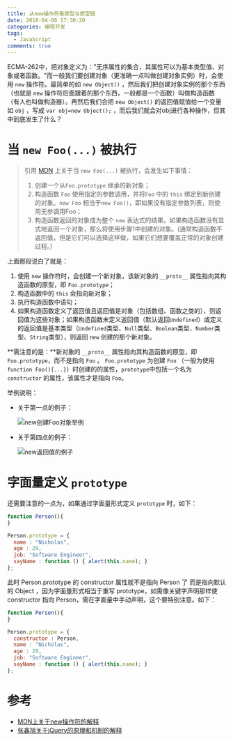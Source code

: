 ```yaml
---
title: 从new操作符看原型与原型链
date: 2018-04-06 17:30:20
categories: 编程开发
tags:
  - JavaScript
comments: true
---
```


ECMA-262中，把对象定义为："无序属性的集合，其属性可以为基本类型值、对象或者函数。"而一般我们要创建对象（更准确一点叫做创建对象实例）时，会使用 `new` 操作符。最简单的如 `new Object()` ，然后我们把创建对象实例的那个东西（也就是 `new` 操作符后面跟着的那个东西，一般都是一个函数）叫做构造函数（有人也叫做构造器）。再然后我们会把 `new Object()` 的返回值赋值给一个变量如 `obj` ，写成 `var obj=new Object();` ，而后我们就会对obj进行各种操作，但其中到底发生了什么？

<!--more-->

# 当 `new Foo(...)` 被执行

> 引用 [MDN](https://developer.mozilla.org/en-US/docs/Web/JavaScript/Reference/Operators/new) 上关于当 `new Foo(...)` 被执行，会发生如下事情：
> 1. 创建一个从`Foo.prototype` 继承的新对象；
> 2. 构造函数 `Foo` 使用指定的参数调用，并将`Foo` 中的 `this` 绑定到新创建的对象。`new Foo` 相当于`new Foo()`，即如果没有指定参数列表，则使用无参调用Foo；
> 3. 构造函数返回的对象成为整个 `new` 表达式的结果。如果构造函数没有显式地返回一个对象，那么将使用步骤1中创建的对象。(通常构造函数不返回值，但是它们可以选择这样做，如果它们想要覆盖正常的对象创建过程。)

上面那段说白了就是：

1. 使用 `new` 操作符时，会创建一个新对象，该新对象的 `__proto__` 属性指向其构造函数的原型，即 `Foo.prototype`；
2. 构造函数中的 `this` 会指向新对象；
3. 执行构造函数中语句；
4. 如果构造函数定义了返回值且返回值是对象（包括数组、函数之类的），则返回值为这些对象；如果构造函数未定义返回值（默认返回`Undefined`）或定义的返回值是基本类型（`Undefined`类型、`Null`类型、`Boolean`类型、`Number`类型、`String`类型），则返回 `new` 创建的那个新对象。

**需注意的是：**新对象的 `__proto__` 属性指向其构造函数的原型，即 `Foo.prototype`，而不是指向 `Foo` 。 `Foo.prototype` 为创建 `Foo` （一般为使用 `function Foo(){...}`）时创建的的属性，`prototype`中包括一个名为 `constructor` 的属性，该属性才是指向 `Foo`。

举例说明：

- 关于第一点的例子：

  ![new创建Foo对象举例](http://olvboulzy.bkt.clouddn.com/20180406-%E5%8E%9F%E5%9E%8B%E7%9A%84%E4%BE%8B%E5%AD%90.png?watermark/2/text/aHR0cDovL2Jpbmx2LnRvcA==/font/YXJpYWw=/fontsize/260/fill/I0VGRUZFRg==/dissolve/100/gravity/South/dx/10/dy/10)


- 关于第四点的例子：

  ![new返回值的例子](http://olvboulzy.bkt.clouddn.com/20180406-new%E8%BF%94%E5%9B%9E%E5%80%BC%E7%9A%84%E4%BE%8B%E5%AD%90.png?watermark/2/text/aHR0cDovL2Jpbmx2LnRvcA==/font/YXJpYWw=/fontsize/260/fill/I0VGRUZFRg==/dissolve/100/gravity/South/dx/10/dy/10)


# 字面量定义 `prototype`

还需要注意的一点为，如果通过字面量形式定义 `prototype` 时，如下：

```javascript
function Person(){ 
} 

Person.prototype = { 
  name : "Nicholas", 
  age : 29, 
  job: "Software Engineer", 
  sayName : function () { alert(this.name); } 
}; 
```

此时 Person.prototype 的 constructor 属性就不是指向 Person 了 而是指向默认的 Object ，因为字面量形式相当于重写 prototype，如需像关键字声明那样使 constructor 指向 Person，需在字面量中手动声明，这个要特别注意。如下：

```javascript
function Person(){ 
} 

Person.prototype = { 
  constructor : Person,
  name : "Nicholas", 
  age : 29, 
  job: "Software Engineer", 
  sayName : function () { alert(this.name); } 
}; 
```




# 参考

- [MDN上关于new操作符的解释](https://developer.mozilla.org/en-US/docs/Web/JavaScript/Reference/Operators/new)
- [张鑫旭关于jQuery的原理和机制的解释](http://www.zhangxinxu.com/wordpress/2013/07/jquery-%E5%8E%9F%E7%90%86-%E6%9C%BA%E5%88%B6/)